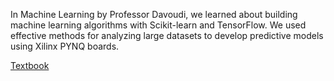 In Machine Learning by Professor Davoudi, we learned about building machine learning algorithms with Scikit-learn and TensorFlow. We used effective methods for analyzing large datasets to develop predictive models using Xilinx PYNQ boards.

[Textbook](http://14.139.161.31/OddSem-0822-1122/Hands-On_Machine_Learning_with_Scikit-Learn-Keras-and-TensorFlow-2nd-Edition-Aurelien-Geron.pdf)
